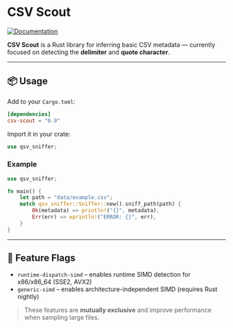 # CSV Scout

[![Documentation](https://docs.rs/csv-scout/badge.svg)](https://docs.rs/csv-scout)

**CSV Scout** is a Rust library for inferring basic CSV metadata — currently focused on detecting the **delimiter** and **quote character**.

---

## 📦 Usage

Add to your `Cargo.toml`:

```toml
[dependencies]
csv-scout = "0.9"
```

Import it in your crate:

```rust
use qsv_sniffer;
```

### Example

```rust
use qsv_sniffer;

fn main() {
    let path = "data/example.csv";
    match qsv_sniffer::Sniffer::new().sniff_path(path) {
        Ok(metadata) => println!("{}", metadata),
        Err(err) => eprintln!("ERROR: {}", err),
    }
}
```

---

## 🔬 Feature Flags

- `runtime-dispatch-simd` – enables runtime SIMD detection for x86/x86_64 (SSE2, AVX2)
- `generic-simd` – enables architecture-independent SIMD (requires Rust nightly)

> These features are **mutually exclusive** and improve performance when sampling large files.

